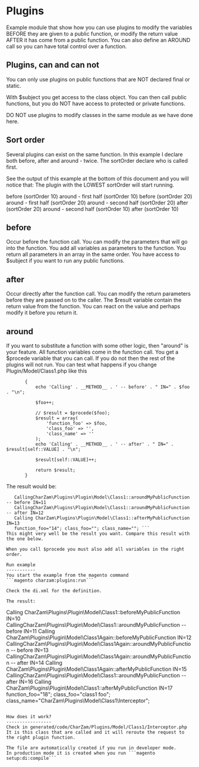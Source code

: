 Plugins
=======
Example module that show how you can use plugins to modify the variables BEFORE they are given to a public function, or modify the return value AFTER it has come from a public function.
You can also define an AROUND call so you can have total control over a function.

Plugins, can and can not
------------------------
You can only use plugins on public functions that are NOT declared final or static.

With $subject you get access to the class object. You can then call public functions, but you do NOT have access to protected or private functions.

DO NOT use plugins to modify classes in the same module as we have done here.

Sort order
----------
Several plugins can exist on the same function. In this example I declare both before, after and around - twice.
The sortOrder declare who is called first.

See the output of this example at the bottom of this document and you will notice that:
The plugin with the LOWEST sortOrder will start running.

before (sortOrder 10)
around - first half (sortOrder 10)
before (sortOrder 20)
around - first half (sortOrder 20)
around - second half (sortOrder 20)
after (sortOrder 20)
around - second half (sortOrder 10)
after (sortOrder 10)

before
------
Occur before the function call. You can modify the parameters that will go into the function.
You add all variables as parameters to the function.
You return all parameters in an array in the same order.
You have access to $subject if you want to run any public functions.

after
-----
Occur directly after the function call. You can modify the return parameters before they are passed on to the caller.
The $result variable contain the return value from the function. You can react on the value and perhaps modify it before you return it.

around
------
If you want to substitute a function with some other logic, then "around" is your feature.
All function variables come in the function call.
You get a $procede variable that you can call. If you do not then the rest of the plugins will not run.
You can test what happens if you change Plugin/Model/Class1.php like this

```    public function aroundMyPublicFunction($subject, $procede, $foo=0)
       {
           echo 'Calling' . __METHOD__ . ' -- before' . " IN=" . $foo . "\n";
   
           $foo++;
   
           // $result = $procede($foo);
           $result = array(
               'function_foo' => $foo,
               'class_foo' => '',
               'class_name' => ''
           );
           echo 'Calling' . __METHOD__ . ' -- after' . " IN=" . $result[self::VALUE] . "\n";
   
           $result[self::VALUE]++;
   
           return $result;
       }
```

The result would be:
```Calling CharZam\Plugins\Plugin\Model\Class1::beforeMyPublicFunction IN=10
   CallingCharZam\Plugins\Plugin\Model\Class1::aroundMyPublicFunction -- before IN=11
   CallingCharZam\Plugins\Plugin\Model\Class1::aroundMyPublicFunction -- after IN=12
   Calling CharZam\Plugins\Plugin\Model\Class1::afterMyPublicFunction IN=13
   function_foo="14"; class_foo=""; class_name=""; ```
This might very well be the result you want. Compare this result with the one below.

When you call $procede you must also add all variables in the right order.

Run example
-----------
You start the example from the magento command
```magento charzam:plugins:run```

Check the di.xml for the definition.

The result:
```
Calling CharZam\Plugins\Plugin\Model\Class1::beforeMyPublicFunction IN=10
CallingCharZam\Plugins\Plugin\Model\Class1::aroundMyPublicFunction -- before IN=11
Calling CharZam\Plugins\Plugin\Model\Class1Again::beforeMyPublicFunction IN=12
CallingCharZam\Plugins\Plugin\Model\Class1Again::aroundMyPublicFunction -- before IN=13
CallingCharZam\Plugins\Plugin\Model\Class1Again::aroundMyPublicFunction -- after IN=14
Calling CharZam\Plugins\Plugin\Model\Class1Again::afterMyPublicFunction IN=15
CallingCharZam\Plugins\Plugin\Model\Class1::aroundMyPublicFunction -- after IN=16
Calling CharZam\Plugins\Plugin\Model\Class1::afterMyPublicFunction IN=17
function_foo="18"; class_foo="class1 foo"; class_name="CharZam\Plugins\Model\Class1\Interceptor"; 
```

How does it work?
-----------------
Check in generated/code/CharZam/Plugins/Model/Class1/Interceptor.php
It is this class that are called and it will reroute the request to the right plugin function.

The file are automatically created if you run in developer mode.
In production mode it is created when you run ```magento setup:di:compile```
